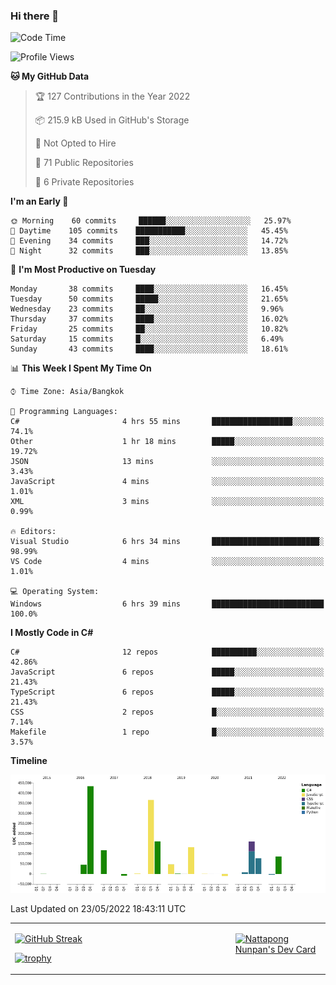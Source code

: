 ### Hi there 👋

<!--START_SECTION:waka-->
![Code Time](http://img.shields.io/badge/Code%20Time-0%20secs-blue)

![Profile Views](http://img.shields.io/badge/Profile%20Views-1-blue)

**🐱 My GitHub Data** 

> 🏆 127 Contributions in the Year 2022
 > 
> 📦 215.9 kB Used in GitHub's Storage 
 > 
> 🚫 Not Opted to Hire
 > 
> 📜 71 Public Repositories 
 > 
> 🔑 6 Private Repositories  
 > 
**I'm an Early 🐤** 

```text
🌞 Morning    60 commits     ██████░░░░░░░░░░░░░░░░░░░   25.97% 
🌆 Daytime    105 commits    ███████████░░░░░░░░░░░░░░   45.45% 
🌃 Evening    34 commits     ███░░░░░░░░░░░░░░░░░░░░░░   14.72% 
🌙 Night      32 commits     ███░░░░░░░░░░░░░░░░░░░░░░   13.85%

```
📅 **I'm Most Productive on Tuesday** 

```text
Monday       38 commits     ████░░░░░░░░░░░░░░░░░░░░░   16.45% 
Tuesday      50 commits     █████░░░░░░░░░░░░░░░░░░░░   21.65% 
Wednesday    23 commits     ██░░░░░░░░░░░░░░░░░░░░░░░   9.96% 
Thursday     37 commits     ████░░░░░░░░░░░░░░░░░░░░░   16.02% 
Friday       25 commits     ██░░░░░░░░░░░░░░░░░░░░░░░   10.82% 
Saturday     15 commits     █░░░░░░░░░░░░░░░░░░░░░░░░   6.49% 
Sunday       43 commits     ████░░░░░░░░░░░░░░░░░░░░░   18.61%

```


📊 **This Week I Spent My Time On** 

```text
⌚︎ Time Zone: Asia/Bangkok

💬 Programming Languages: 
C#                       4 hrs 55 mins       ██████████████████░░░░░░░   74.1% 
Other                    1 hr 18 mins        █████░░░░░░░░░░░░░░░░░░░░   19.72% 
JSON                     13 mins             ░░░░░░░░░░░░░░░░░░░░░░░░░   3.43% 
JavaScript               4 mins              ░░░░░░░░░░░░░░░░░░░░░░░░░   1.01% 
XML                      3 mins              ░░░░░░░░░░░░░░░░░░░░░░░░░   0.99%

🔥 Editors: 
Visual Studio            6 hrs 34 mins       ████████████████████████░   98.99% 
VS Code                  4 mins              ░░░░░░░░░░░░░░░░░░░░░░░░░   1.01%

💻 Operating System: 
Windows                  6 hrs 39 mins       █████████████████████████   100.0%

```

**I Mostly Code in C#** 

```text
C#                       12 repos            ██████████░░░░░░░░░░░░░░░   42.86% 
JavaScript               6 repos             █████░░░░░░░░░░░░░░░░░░░░   21.43% 
TypeScript               6 repos             █████░░░░░░░░░░░░░░░░░░░░   21.43% 
CSS                      2 repos             █░░░░░░░░░░░░░░░░░░░░░░░░   7.14% 
Makefile                 1 repo              █░░░░░░░░░░░░░░░░░░░░░░░░   3.57%

```


**Timeline**

![Chart not found](https://raw.githubusercontent.com/aixasz/aixasz/main/charts/bar_graph.png) 


 Last Updated on 23/05/2022 18:43:11 UTC
<!--END_SECTION:waka-->

<table>
<tr>
<td width="70%" valign="top">
 
 [![GitHub Streak](http://github-readme-streak-stats.herokuapp.com?user=aixasz&theme=github-dark&hide_border=true&date_format=%5BY%20%5DM%20j)](https://git.io/streak-stats)

 [![trophy](https://github-profile-trophy.vercel.app/?username=aixasz&theme=onedark)](https://github.com/ryo-ma/github-profile-trophy)
 </td>
<td width="30%" valign="top">
 
<a href="https://app.daily.dev/aixasz"><img src="https://api.daily.dev/devcards/403207936e6547c9a85ea449e9f3abe8.png?r=re8" alt="Nattapong Nunpan's Dev Card"/></a>

 </td>
</tr>
</table>
 
